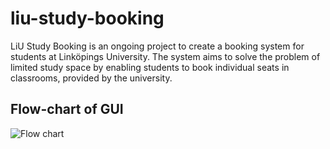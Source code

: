 # liu-study-booking
LiU Study Booking is an ongoing project to create a booking system for students at Linköpings University. 
The system aims to solve the problem of limited study space by enabling students to book individual seats in classrooms,
provided by the university.

## Flow-chart of GUI
![Flow chart](flow-chart.png)
